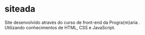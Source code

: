 # siteada
Site desenvolvido através do curso de front-end da Progra{m}aria . Utilizando conhecimentos de HTML, CSS e JavaScript.
